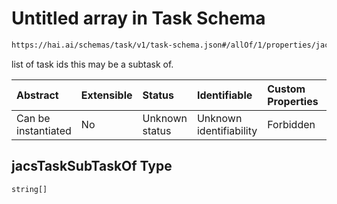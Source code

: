 # Untitled array in Task Schema

```txt
https://hai.ai/schemas/task/v1/task-schema.json#/allOf/1/properties/jacsTaskSubTaskOf
```

list of task ids this may be a subtask of.

| Abstract            | Extensible | Status         | Identifiable            | Custom Properties | Additional Properties | Access Restrictions | Defined In                                                                                                   |
| :------------------ | :--------- | :------------- | :---------------------- | :---------------- | :-------------------- | :------------------ | :----------------------------------------------------------------------------------------------------------- |
| Can be instantiated | No         | Unknown status | Unknown identifiability | Forbidden         | Allowed               | none                | [task.schema.json\*](../../https:/hai.ai/schemas/=./schemas/task/v1/task.schema.json "open original schema") |

## jacsTaskSubTaskOf Type

`string[]`
